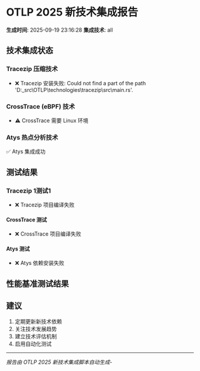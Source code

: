 ﻿# OTLP 2025 新技术集成报告

**生成时间**: 2025-09-19 23:16:28
**集成技术**: all

## 技术集成状态

### Tracezip 压缩技术

- ❌ Tracezip 安装失败: Could not find a part of the path 'D:\_src\OTLP\technologies\tracezip\src\main.rs'.

### CrossTrace (eBPF) 技术

- ⚠️ CrossTrace 需要 Linux 环境

### Atys 热点分析技术

✅ Atys 集成成功

## 测试结果

### Tracezip 1测试1

- ❌ Tracezip 项目编译失败

#### CrossTrace 测试

- ❌ CrossTrace 项目编译失败

#### Atys 测试

- ❌ Atys 依赖安装失败

## 性能基准测试结果

## 建议

1. 定期更新新技术依赖
2. 关注技术发展趋势
3. 建立技术评估机制
4. 启用自动化测试

---
*报告由 OTLP 2025 新技术集成脚本自动生成*-
